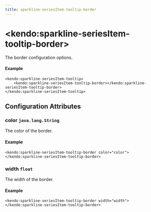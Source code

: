 ```yaml
---
title: sparkline-seriesItem-tooltip-border
---
```


# \<kendo:sparkline-seriesItem-tooltip-border\>

The border configuration options.

#### Example
    <kendo:sparkline-seriesItem-tooltip>
        <kendo:sparkline-seriesItem-tooltip-border></kendo:sparkline-seriesItem-tooltip-border>
    </kendo:sparkline-seriesItem-tooltip>

## Configuration Attributes

### color `java.lang.String`

The color of the border.

#### Example
    <kendo:sparkline-seriesItem-tooltip-border color="color">
    </kendo:sparkline-seriesItem-tooltip-border>

### width `float`

The width of the border.

#### Example
    <kendo:sparkline-seriesItem-tooltip-border width="width">
    </kendo:sparkline-seriesItem-tooltip-border>

